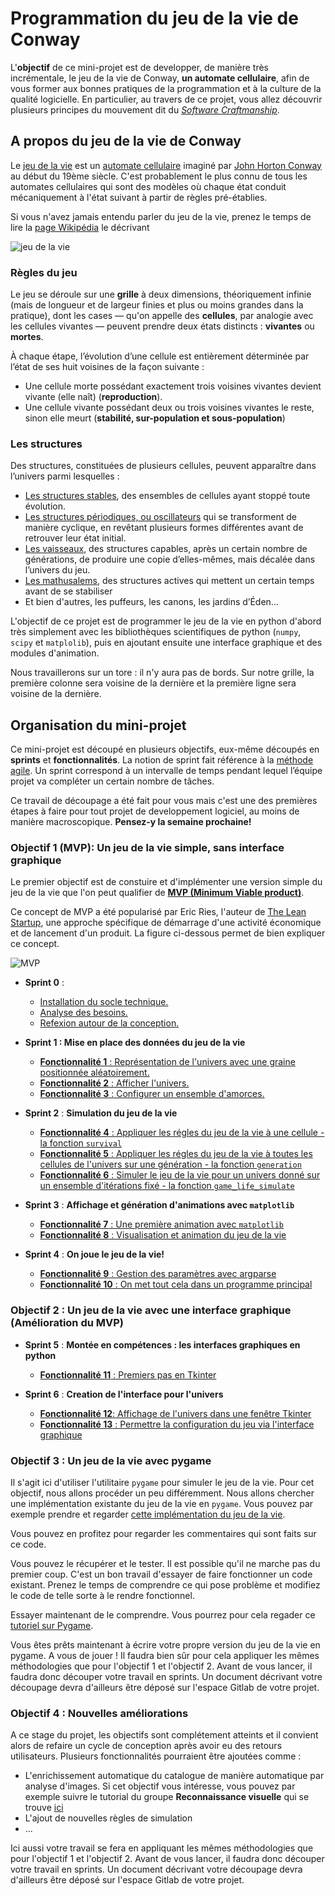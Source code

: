 # Programmation du jeu de la vie de Conway

L'**objectif** de ce mini-projet est de developper, de manière très incrémentale, le jeu de la vie de Conway, **un automate cellulaire**, afin de vous former aux bonnes pratiques de la programmation et à la culture de la qualité logicielle. En particulier, au travers de ce projet, vous allez découvrir plusieurs principes du mouvement dit du [*Software Craftmanship*](https://www.octo.com/fr/publications/20-culture-code). 




## A propos du jeu de la vie de Conway

Le [jeu de la vie](https://en.wikipedia.org/wiki/Conway%27s_Game_of_Life) est un [automate cellulaire](https://en.wikipedia.org/wiki/Cellular_automaton) imaginé par [John Horton Conway](https://en.wikipedia.org/wiki/John_Horton_Conway) au début du 19ème siècle. C'est probablement le plus connu de tous les automates cellulaires qui sont des modèles où chaque état conduit mécaniquement à l'état suivant à partir de règles pré-établies. 


Si vous n'avez jamais entendu parler du jeu de la vie, prenez le temps de lire la [page Wikipédia](https://fr.wikipedia.org/wiki/Jeu_de_la_vie) le décrivant


![jeu de la vie](./Images/Gospers_glider_gun.gif)


### Règles du jeu

Le jeu se déroule sur une **grille** à deux dimensions, théoriquement infinie (mais de longueur et de largeur finies et plus ou moins grandes dans la pratique), dont les cases — qu'on appelle des **cellules**, par analogie avec les cellules vivantes — peuvent prendre deux états distincts : **vivantes** ou  **mortes**. 


À chaque étape, l’évolution d’une cellule est entièrement déterminée par l’état de ses huit voisines de la façon suivante :

+ Une cellule morte possédant exactement trois voisines vivantes devient vivante (elle naît) (**reproduction**).
+ Une cellule vivante possédant deux ou trois voisines vivantes le reste, sinon elle meurt (**stabilité, sur-population et sous-population**)


### Les structures

Des structures, constituées de plusieurs cellules, peuvent apparaître dans l’univers parmi lesquelles :

 + [Les structures stables](https://fr.wikipedia.org/wiki/Structure_stable_(automate_cellulaire)), des ensembles de cellules ayant stoppé toute évolution.
 + [Les structures périodiques, ou oscillateurs](https://fr.wikipedia.org/wiki/Oscillateur_(automate_cellulaire)) qui se transforment de manière cyclique, en revêtant plusieurs formes différentes avant de retrouver leur état initial.
 + [Les vaisseaux](https://fr.wikipedia.org/wiki/Vaisseau_(automate_cellulaire)), des structures capables, après un certain nombre de générations, de produire une copie d’elles-mêmes, mais décalée dans l’univers du jeu.
 + [Les mathusalems](https://fr.wikipedia.org/wiki/Mathusalem_(automate_cellulaire)), des structures actives qui mettent un certain temps avant de se stabiliser
 + Et  bien d'autres, les puffeurs, les canons, les jardins d’Éden...

 
L'objectif de ce projet est de programmer le jeu de la vie en python d'abord très simplement avec les bibliothèques scientifiques de python (`numpy`, `scipy` et `matplolib`), puis en ajoutant ensuite une interface graphique et des modules d'animation.
 
Nous travaillerons sur un tore : il n'y aura pas de bords. Sur notre grille, la première colonne sera voisine de la dernière et la première ligne sera voisine de la dernière.
 
 

## Organisation du mini-projet

Ce mini-projet est découpé en plusieurs objectifs, eux-même découpés en  **sprints** et **fonctionnalités**. La notion de sprint fait référence à la [méthode agile](https://fr.wikipedia.org/wiki/M%C3%A9thode_agile). Un sprint correspond à un intervalle de temps pendant lequel l’équipe projet va compléter un certain nombre de tâches.

Ce travail de découpage a été fait pour vous mais c'est une des premières étapes à faire pour tout projet de developpement logiciel, au moins de manière macroscopique. **Pensez-y la semaine prochaine!**

### **Objectif 1 (MVP): Un jeu de la vie simple, sans interface graphique** 

Le premier objectif est de constuire et d'implémenter une version simple du jeu de la vie que l'on peut qualifier de  **[MVP (Minimum Viable product)](https://medium.com/creative-wallonia-engine/un-mvp-nest-pas-une-version-simplifi%C3%A9e-de-votre-produit-89017ac748b0)**. 

Ce concept de MVP a été popularisé par Eric Ries, l'auteur de [The Lean Startup](http://theleanstartup.com/), une approche spécifique de démarrage d'une activité économique et de lancement d'un produit. La figure ci-dessous permet de bien expliquer ce concept.


![MVP](./Images/mvp.png)

 + **Sprint 0** :
	 + [Installation du socle technique.](./Sprint0Installbis.md)
	 + [Analyse des besoins.](./Sprint0Analyse.md) 
	 + [Refexion autour de la conception.](./Sprint0Conception.md)

 + **Sprint 1 : Mise en place des données du jeu de la vie**
 	+ [**Fonctionnalité 1** : Représentation de l'univers avec une graine positionnée aléatoirement.](./jeudelavie_S1_Univers.md)
 	+ [**Fonctionnalité 2** : Afficher l'univers.](./jeudelavie_S1_Display.md)
 	+ [**Fonctionnalité 3** : Configurer un ensemble d'amorces.](./jeudelavie_S1_Amorces.md)
 		
 + **Sprint 2** : **Simulation du jeu de la vie**
 	+ [**Fonctionnalité 4** : Appliquer les régles du jeu de la vie à une cellule - la fonction `survival`](./S2_survival.md) 
 	+ [**Fonctionnalité 5** : Appliquer les régles du jeu de la vie à toutes les cellules de l'univers sur une génération - la fonction `generation`](./S2_generation.md)
 	+ [**Fonctionnalité 6** : Simuler le jeu de la vie pour un univers donné sur un ensemble d'itérations fixé - la fonction `game_life_simulate`](./S2_simulate.md)
 		
 + **Sprint 3** : **Affichage et génération d'animations avec `matplotlib`**
 	+ [**Fonctionnalité 7** : Une première animation avec `matplotlib`](./S3_simpleanimation.md)
 	+ [**Fonctionnalité 8** : Visualisation et animation du jeu de la vie](./S3_animategame.md)

 + **Sprint 4** : **On joue le jeu de la vie!**

 	+ [**Fonctionnalité 9** : Gestion des paramètres avec argparse](./S4_arguments.md)
 	+ [**Fonctionnalité 10** : On met tout cela dans un programme principal](./S4_gamemain.md)
 	

### Objectif 2 : Un jeu de la vie avec une interface graphique (Amélioration du MVP) 
 	
 + **Sprint 5** : **Montée en compétences : les interfaces graphiques en python**

 	+ [**Fonctionnalité 11** : Premiers pas en Tkinter](S5_GUI_Tutorial.md)

+ **Sprint 6** : **Creation de l'interface pour l'univers**

	+ [**Fonctionnalité 12**: Affichage de l'univers dans une fenêtre Tkinter](./univers.md)
	+ [**Fonctionnalité 13** : Permettre la configuration du jeu via l'interface graphique](./config.md)
 	
 	
### Objectif 3 : Un jeu de la vie avec pygame 

Il s'agit ici d'utiliser l'utilitaire `pygame` pour simuler le jeu de la vie. Pour cet objectif, nous allons procéder un peu différemment. Nous allons chercher une implémentation existante du jeu de la vie en `pygame`. Vous pouvez par exemple prendre et regarder [cette implémentation du jeu de la vie](https://gist.github.com/bennuttall/6952575).

Vous pouvez en profitez pour regarder les commentaires qui sont faits sur ce code.

Vous pouvez le récupérer et le tester. Il est possible qu'il ne marche pas du premier coup. C'est un bon travail d'essayer de faire fonctionner un code existant. Prenez le temps de comprendre ce qui pose problème et modifiez le code de telle sorte à le rendre fonctionnel. 

Essayer maintenant de le comprendre. Vous pourrez pour cela regader ce [tutoriel sur Pygame](https://zestedesavoir.com/tutoriels/846/pygame-pour-les-zesteurs/).

Vous êtes prêts maintenant à écrire votre propre version du jeu de la vie en pygame. A vous de jouer ! Il faudra bien sûr pour cela appliquer les mêmes méthodologies que pour l'objectif 1 et l'objectif 2. Avant de vous lancer, il faudra donc découper votre travail en sprints. Un document décrivant votre découpage devra d'ailleurs être déposé sur l'espace Gitlab de votre projet.


### Objectif 4 : Nouvelles améliorations

A ce stage du projet, les objectifs sont complétement atteints et il convient alors de refaire un cycle de conception après avoir eu des retours utilisateurs.
Plusieurs fonctionnalités pourraient être ajoutées comme : 

+ L'enrichissement automatique du catalogue de manière automatique par analyse d'images. Si cet objectif vous intéresse, vous pouvez par exemple suivre le tutorial du groupe **Reconnaissance visuelle** qui se trouve [ici](https://gitlab-cw7.centralesupelec.fr/celine.hudelot/cs_codingweek_facerecognition_2020/-/blob/master/Facerecognition_S1_displayimage.md)
+ L'ajout de nouvelles règles de simulation
+ ...

Ici aussi votre travail se fera en appliquant les mêmes méthodologies que pour l'objectif 1 et l'objectif 2. Avant de vous lancer, il faudra donc découper votre travail en sprints. Un document décrivant votre découpage devra d'ailleurs être déposé sur l'espace Gitlab de votre projet.














